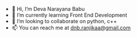 - 👋 Hi, I’m Deva Narayana Babu
- 🌱 I’m currently learning Front End Development
- 💞️ I’m looking to collaborate on python, c++ 
- 📫 You can reach me at dnb.ranjikaa@gmail.com

<!---
dnb02/dnb02 is a ✨ special ✨ repository because its `README.md` (this file) appears on your GitHub profile.
You can click the Preview link to take a look at your changes.
--->
